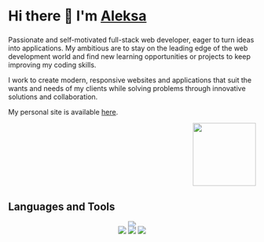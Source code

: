 # Hi there 👋 I'm [Aleksa](https://aleksa.codes)

###
Passionate and self-motivated full-stack web developer, eager to turn ideas into applications. My ambitious are to stay on the leading edge of the web development world and find new learning opportunities or projects to keep improving my coding skills.

I work to create modern, responsive websites and applications that suit the wants and needs of my clients while solving problems through innovative solutions and collaboration.

My personal site is available [here](https://aleksa.codes). 

<div align="right">
  <img src="https://vignette.wikia.nocookie.net/world-fighters/images/4/46/Bmo-0.png" width="128" height="128" />
</div>

## Languages and Tools  
<p align="center" style="margin-bottom: -20px;">
  <a href="https://skillicons.dev" target="_blank">
    <img src="https://skillicons.dev/icons?i=html,css,tailwind,javascript,react,typescript,next,astro,linux,git,vscode,nodejs,mongo" />
  </a>
</p>
<p align="center">
<img src="https://komarev.com/ghpvc/?username=aleksa-codes&style=flat-square&color=blue" />
  <a href="https://aleksa.codes" style="display: inline-block;" target="_blank">
    <img src="https://img.shields.io/badge/My-Portfolio-9cf?style=flat-square&logo=firefoxbrowser&color=blue"/>
  </a>
  <a href="https://www.buymeacoffee.com/aleksa" style="display: inline-block;" target="_blank">
    <img src="https://img.shields.io/badge/Coffee-Time-9cf?style=flat-square&logo=coffeescript&color=blue" />
  </a>
</p>
